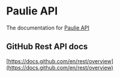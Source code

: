 # Paulie API

The documentation for [Paulie API](https://paulieapi.gatsbyjs.io/)

## GitHub Rest API docs

[https://docs.github.com/en/rest/overview](https://docs.github.com/en/rest/overview)
